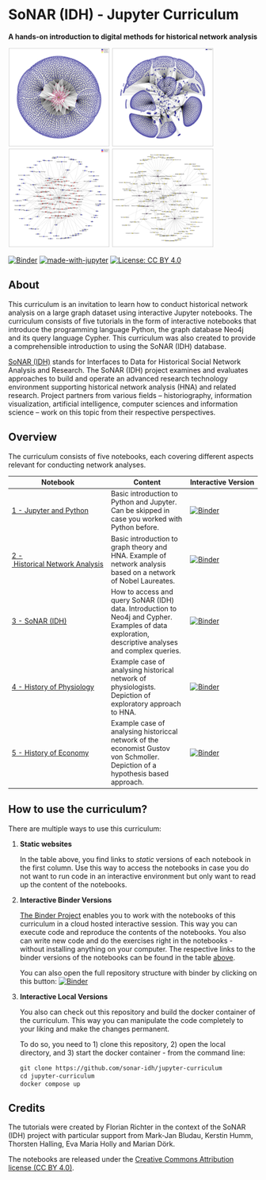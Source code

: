 # SoNAR (IDH) - Jupyter Curriculum

**A hands-on introduction to digital methods for historical network analysis**

<div>
<img src="./images/readme/sonar_graph_1.png" witdth = "200" height = "200"/>
<img src="./images/readme/sonar_graph_2.png" witdth = "200" height = "200"/>
<img src="./images/readme/sonar_graph_3.png" witdth = "200" height = "200"/>
<img src="./images/readme/sonar_graph_4.png" witdth = "200" height = "200"/>
</div>

[![Binder](https://mybinder.org/badge_logo.svg)](https://mybinder.org/v2/gh/sonar-idh/jupyter-curriculum/HEAD) [![made-with-jupyter](https://img.shields.io/badge/Made%20with-Jupyter-1f425f.svg)](https://www.jupyter.org/) [![License: CC BY 4.0](https://img.shields.io/badge/License-CC%20BY%204.0-lightgrey.svg)](https://creativecommons.org/licenses/by/4.0/) 


## About

This curriculum is an invitation to learn how to conduct historical network analysis on a large graph dataset using interactive Jupyter notebooks. The curriculum consists of five tutorials in the form of interactive notebooks that introduce the programming language Python, the graph database Neo4j and its query language Cypher. This curriculum was also created to provide a comprehensible introduction to using the SoNAR (IDH) database. 

[SoNAR (IDH)](https://sonar.fh-potsdam.de/) stands for Interfaces to Data for Historical Social Network Analysis and Research. The SoNAR (IDH) project examines and evaluates approaches to build and operate an advanced research technology environment supporting historical network analysis (HNA) and related research. Project partners from various fields – historiography, information visualization, artificial intelligence, computer sciences and information science – work on this topic from their respective perspectives.

## Overview

The curriculum consists of five notebooks, each covering different aspects relevant for conducting network analyses.

| Notebook | Content | Interactive Version | 
|----------|---------|-------------------|
|[1 - Jupyter and Python](https://github.com/sonar-idh/jupyter-curriculum/blob/master/notebooks/Notebook%201%20-%20Jupyter%20and%20Python.ipynb) | Basic introduction to Python and Jupyter. Can be skipped in case you worked with Python before.| [![Binder](https://mybinder.org/badge_logo.svg)](https://mybinder.org/v2/gh/sonar-idh/jupyter-curriculum/HEAD?filepath=%2Fnotebooks%2FNotebook%201%20-%20Jupyter%20and%20Python.ipynb)|
|[2 - Historical Network Analysis](https://github.com/sonar-idh/jupyter-curriculum/blob/master/notebooks/Notebook%202%20-%20Historical%20Network%20Analysis.ipynb) | Basic introduction to graph theory and HNA. Example of network analysis based on a network of Nobel Laureates. |[![Binder](https://mybinder.org/badge_logo.svg)](https://mybinder.org/v2/gh/sonar-idh/jupyter-curriculum/HEAD?filepath=%2Fnotebooks%2FNotebook%202%20-%20Historical%20Network%20Analysis.ipynb)|
|[3 - SoNAR (IDH)](https://github.com/sonar-idh/jupyter-curriculum/blob/master/notebooks/Notebook%203%20-%20SoNAR%20(IDH).ipynb) | How to access and query SoNAR (IDH) data. Introduction to Neo4j and Cypher. Examples of data exploration, descriptive analyses and complex queries. | [![Binder](https://mybinder.org/badge_logo.svg)](https://mybinder.org/v2/gh/sonar-idh/jupyter-curriculum/HEAD?filepath=%2Fnotebooks%2FNotebook%203%20-%20SoNAR%20(IDH).ipynb)|
|[4 - History of Physiology](https://github.com/sonar-idh/jupyter-curriculum/blob/master/notebooks/Notebook%204%20-%20Exploring%20the%20Network%20of%20Physiologists.ipynb) | Example case of analysing historical network of physiologists. Depiction of exploratory approach to HNA. | [![Binder](https://mybinder.org/badge_logo.svg)](https://mybinder.org/v2/gh/sonar-idh/jupyter-curriculum/HEAD?filepath=%2Fnotebooks%2FNotebook%204%20-%20Exploring%20the%20Network%20of%20Physiologists.ipynb) |
|[5 - History of Economy](https://github.com/sonar-idh/jupyter-curriculum/blob/master/notebooks/Notebook%205%20-%20Analyzing%20Gustav%20von%20Schmoller.ipynb) | Example case of analysing historiccal network of the economist Gustov von Schmoller. Depiction of a hypothesis based approach. | [![Binder](https://mybinder.org/badge_logo.svg)](https://mybinder.org/v2/gh/sonar-idh/jupyter-curriculum/HEAD?filepath=%2Fnotebooks%2FNotebook%205%20-%20Analyzing%20Gustav%20von%20Schmoller.ipynb) |

## How to use the curriculum?

There are multiple ways to use this curriculum: 

1. **Static websites** 
   
   In the table above, you find links to *static* versions of each notebook in the first column. Use this way to access the notebooks in case you do not want to run code in an interactive environment but only want to read up the content of the notebooks. 

2. **Interactive Binder Versions**

    [The Binder Project](https://jupyter.org/binder) enables you to work with the notebooks of this curriculum in a cloud hosted interactive session. This way you can execute code and reproduce the contents of the notebooks. You also can write new code and do the exercises right in the notebooks - without installing anything on your computer. The respective links to the binder versions of the notebooks can be found in the table [above](#Content-of-the-Curriculum). 

    You can also open the full repository structure with binder by clicking on this button:
    [![Binder](https://mybinder.org/badge_logo.svg)](https://mybinder.org/v2/gh/sonar-idh/jupyter-curriculum/HEAD)

3. **Interactive Local Versions**

    You also can check out this repository and build the docker container of the curriculum. This way you can manipulate the code completely to your liking and make the changes permanent. 

    To do so, you need to 1) clone this repository, 2) open the local directory, and 3) start the docker container - from the command line:
    
    ```
    git clone https://github.com/sonar-idh/jupyter-curriculum
    cd jupyter-curriculum
    docker compose up
    ```

## Credits

The tutorials were created by Florian Richter in the context of the SoNAR (IDH) project with particular support from Mark-Jan Bludau, Kerstin Humm, Thorsten Halling, Eva Maria Holly and Marian Dörk.

The notebooks are released under the [Creative Commons Attribution license (CC BY 4.0)](https://creativecommons.org/licenses/by/4.0/).
